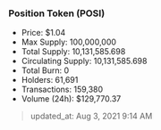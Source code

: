 
  ### Position Token (POSI)
  - Price: $1.04
  - Max Supply: 100,000,000
  - Total Supply: 10,131,585.698
  - Circulating Supply: 10,131,585.698
  - Total Burn: 0
  - Holders: 61,691
  - Transactions: 159,380
  - Volume (24h): $129,770.37

  > updated_at: Aug 3, 2021 9:14 AM
